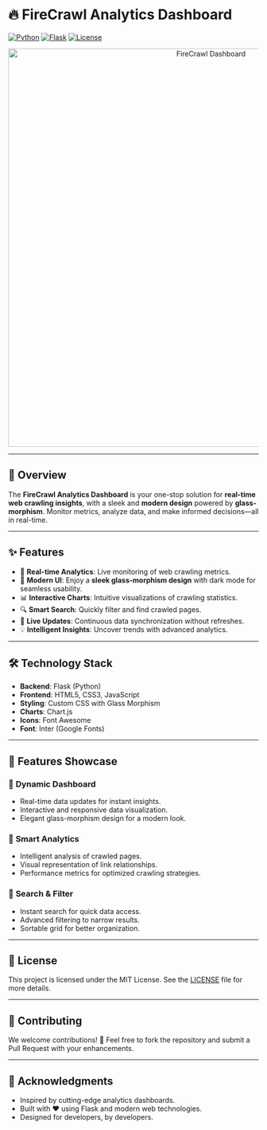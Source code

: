 # 🔥 FireCrawl Analytics Dashboard

[![Python](https://img.shields.io/badge/python-3.8+-blue.svg)](https://www.python.org/downloads/)
[![Flask](https://img.shields.io/badge/flask-2.0+-green.svg)](https://flask.palletsprojects.com/)
[![License](https://img.shields.io/badge/license-MIT-blue.svg)](LICENSE)

<p align="center">
  <img src="https://github.com/user-attachments/assets/57f5a77e-ed43-4d34-8798-2cc545cf2a73" alt="FireCrawl Dashboard" width="800"/>
</p>

---

## 🌟 **Overview**  
The **FireCrawl Analytics Dashboard** is your one-stop solution for **real-time web crawling insights**, with a sleek and **modern design** powered by **glass-morphism**. Monitor metrics, analyze data, and make informed decisions—all in real-time.

---

## ✨ **Features**

- 🎯 **Real-time Analytics**: Live monitoring of web crawling metrics.  
- 🎨 **Modern UI**: Enjoy a **sleek glass-morphism design** with dark mode for seamless usability.  
- 📊 **Interactive Charts**: Intuitive visualizations of crawling statistics.  
- 🔍 **Smart Search**: Quickly filter and find crawled pages.  
- 🔄 **Live Updates**: Continuous data synchronization without refreshes.  
- 💡 **Intelligent Insights**: Uncover trends with advanced analytics.

---

## 🛠️ **Technology Stack**
- **Backend**: Flask (Python)
- **Frontend**: HTML5, CSS3, JavaScript
- **Styling**: Custom CSS with Glass Morphism
- **Charts**: Chart.js
- **Icons**: Font Awesome
- **Font**: Inter (Google Fonts)

---

## 🎨 **Features Showcase**

### 🔹 **Dynamic Dashboard**
- Real-time data updates for instant insights.
- Interactive and responsive data visualization.
- Elegant glass-morphism design for a modern look.

### 🔹 **Smart Analytics**
- Intelligent analysis of crawled pages.
- Visual representation of link relationships.
- Performance metrics for optimized crawling strategies.

### 🔹 **Search & Filter**
- Instant search for quick data access.
- Advanced filtering to narrow results.
- Sortable grid for better organization.

---

## 📝 **License**

This project is licensed under the MIT License. See the [LICENSE](LICENSE) file for more details.

---

## 🤝 **Contributing**

We welcome contributions! 🚀 Feel free to fork the repository and submit a Pull Request with your enhancements.

---

## 🙏 **Acknowledgments**

- Inspired by cutting-edge analytics dashboards.
- Built with ❤️ using Flask and modern web technologies.
- Designed for developers, by developers.

